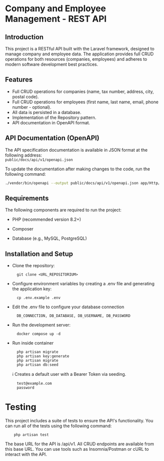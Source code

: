 # Company and Employee Management - REST API

## Introduction
This project is a RESTful API built with the Laravel framework, designed to manage company and employee data. The application provides full CRUD operations for both resources (companies, employees) and adheres to modern software development best practices.

## Features
- Full CRUD operations for companies (name, tax number, address, city, postal code).
- Full CRUD operations for employees (first name, last name, email, phone number - optional).
- All data is persisted in a database.
- Implementation of the Repository pattern.
- API documentation in OpenAPI format.

## API Documentation (OpenAPI)
The API specification documentation is available in JSON format at the following address:  
`public/docs/api/v1/openapi.json`

To update the documentation after making changes to the code, run the following command:
```bash
./vendor/bin/openapi --output public/docs/api/v1/openapi.json app/Http/Controllers app/Http/Requests app/Http/Resources
```

## Requirements

The following components are required to run the project:

- PHP (recommended version 8.2+)

- Composer

- Database (e.g., MySQL, PostgreSQL)

## Installation and Setup

- Clone the repository:

        git clone <URL_REPOSITORIUM>

- Configure environment variables by creating a .env file and generating the application key:

        cp .env.example .env

- Edit the .env file to configure your database connection 

        DB_CONNECTION, DB_DATABASE, DB_USERNAME, DB_PASSWORD

- Run the development server:

        docker compose up -d

- Run inside container

        php artisan migrate
        php artisan key:generate
        php artisan migrate
        php artisan db:seed

    ℹ️ Creates a default user with a Bearer Token via seeding.

        test@example.com
        password

# Testing

This project includes a suite of tests to ensure the API's functionality. You can run all of the tests using the following command:

        php artisan test


The base URL for the API is /api/v1. All CRUD endpoints are available from this base URL. You can use tools such as Insomnia/Postman or cURL to interact with the API.
